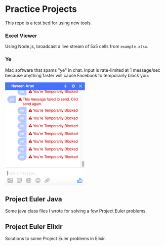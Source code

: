 # Practice Projects
This repo is a test bed for using new tools.

### Excel Viewer
Using Node.js, broadcast a live stream of 5x5 cells from `example.xlsx`.

### Ye
Mac software that spams "ye" in chat. Input is rate-limited at 1 message/sec because anything faster will cause Facebook to temporarily block you:

![Blocked from facebook :(](./ye/ye_failure.png)

## Project Euler Java

Some java class files I wrote for solving a few Project Euler problems.

## Project Euler Elixir

Solutions to some Project Euler problems in Elixir.
